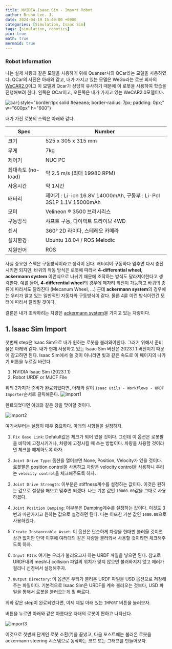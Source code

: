```yaml
---
title: NVIDIA Isaac Sim - Import Robot
author: Bruno Lee. J.
date: 2024-04-19 15:40:00 +0900
categories: [Simulation, Isaac Sim]
tags: [simulation, robotics]
pin: true
math: true
mermaid: true
---
```


### Robot Information
나는 실제 차량과 같은 모델을 사용하기 위해 Quanser사의 QCar라는 모델을 사용하였다. QCar의 사진은 아래와 같고, 내가 가지고 있는 모델은 WeGo라는 로봇 회사의 [WeCAR2.0](https://wego-robotics.com/wecar2/)이고 이 모델과 Qcar가 상당히 유사하기 때문에 이 로봇을 사용하여 학습을 진행해보려 한다. 왼쪽은 QCar이고, 오른쪽은 내가 가지고 있는 WeCAR2.0모델이다.

![car](https://github.com/cotes2020/jekyll-theme-chirpy/assets/62800365/adee208f-424f-4b0c-ad5a-2d837bbd9259){:style="border:1px solid #eaeaea; border-radius: 7px; padding: 0px;" w="600px" h="600"}

내가 가진 로봇의 스펙은 아래와 같다.

| Spec | Number|
| --- | ----- | 
| 크기 | 525 x 305 x 315 mm |
| 무게 | 7kg |
| 제어기 | NUC PC |
| 최대속도 (no-load) | 약 2.5 m/s (최대 19980 RPM) |
| 사용시간 | 약 1시간 |
| 배터리 | 제어기 :​ Li-ion 16.8V 14000mAh, 구동부 : Li-Pol 3S1P 1.1V 15000mAh |
| 모터 | Velineon ® 3500 브러시리스 |
| 구동방식 | 샤프트 구동, 다이렉트 드라이브 4WD |
| 센서 | 360° 2D 라이다, 스테레오 카메라 |
| 설치환경 | Ubuntu 18.04 / ROS Melodic |
| 지원언어 | ROS |

사실 중요한 스펙은 구동방식이라고 생각이 된다. 배터리야 구동하다 멈추면 다시 충전시키면 되지만, 바퀴의 작동 방식은 로봇에 따라서 **4-differential wheel**, **ackermann system** 이런식으로 나뉘기 때문에 조작하는 방식도 달라져야한다고 생각한다. 예를 들어, **4-differential wheel**의 경우에 제자리 회전이 가능하고 바퀴의 종류에 따라서도 달라진다 (Mecanum Wheel, ...) 근데 **ackermann system**의 경우에는 우리가 알고 있는 일반적인 자동차와 구동방식이 같다. 물론 4륜 이런 방식이런건 모터에 따라서 달라질 것이다.

결론은 내가 조작하려는 차량은 [ackermann system](https://en.wikipedia.org/wiki/Ackermann_steering_geometry)을 가지고 있는 차량이다.


## 1. Isaac Sim Import
첫번째 step은 Isaac Sim으로 내가 원하는 로봇을 불러와야한다. 그러기 위해서 준비물은 아래와 같다. 내가 현재 사용하고 있는 Isaac Sim 버전은 2023.1.1 버전이기 때문에 참고하면 된다. Isaac Sim에서 쓸 것이 아니라면 빛과 같은 속도로 이 페이지의 나가기 버튼을 누르길 바란다.

1. NVIDIA Isaac Sim (2023.1.1)
2. Robot URDF or MJCF File

위의 2가지가 준비가 완료되었다면, 아래와 같이 `Isaac Utils - Workflows - URDF Importer`순서로 클릭해준다.
![import1](https://github.com/cotes2020/jekyll-theme-chirpy/assets/62800365/125932b9-8c60-4c4f-a28f-460e50aa93ea)

완료되었다면 아래와 같은 창을 맞이할 것이다.

![import2](https://github.com/cotes2020/jekyll-theme-chirpy/assets/62800365/eba29f8d-2a79-45e0-ae94-ec4109c05274)

여기서부터는 설정이 매우 중요하다. 아래의 사항들을 설정하자.
1. `Fix Base Link`: Defalult값은 체크가 되어 있을 것이다. 그런데 이 옵션은 로봇팔을 바닥에 고정시키거나, 차량에 고정시킬 때 쓰는 방법이다. 차량을 사용할 것이라면 체크를 해제하도록 하자.

2. `Joint Drive Type`: 옵션을 열어보면 None, Position, Velocity가 있을 것이다. 로봇팔은 position control을 사용하고 차량은 velocity control을 사용하니 우리는 `velocity control`을 체크해주도록 하자.

3. `Joint Drive Strength`: 이부분은 stiffness계수를 설정하는 값이다. 이것은 원하는 값으로 설정을 해보고 맞추면 되겠다. 나는 기본 값인 `10000.00`값을 그대로 사용하겠다.

4. `Joint Position Damping`: 이부분은 Damping계수를 설정하는 값이다. 이것도 3번과 마찬가지고 원하는 값으로 설정하면 된다. 나는 이또한 기본 값인 `1000.00`으로 사용하겠다.

5. `Create Instanceable Asset`: 이 옵션은 단순하게 차량을 한대만 불러올 것이면 상관 없지만 만약 이후에 여러대의 같은 차량을 불러와서 사용할 것이라면 체크해주도록 하자.

6. `Input FIle`: 여기는 우리가 불러오고자 하는 URDF 파일을 넣으면 된다. 참고로 URDF내의 mesh나 collision 파일의 위치가 맞지 않으면 불러와지지 않고 에러가 걸리니 신경써서 설정해주자.

7. `Output Directory`: 이 옵션은 우리가 불러온 URDF 파일을 USD 옵션으로 저장해주는 파일이다. 기본적으로 Isaac Sim은 URDF를 계속 불러오는 것보다, USD 파일을 통해서 로봇을 불러오는게 훨 빠르다. 

위와 같은 step이 완료되었다면, 이제 제일 아래 있는 `IMPORT` 버튼을 눌러보자.

버튼을 누르면 아래와 같은 아름다운 자태의 로봇이 짠하고 나타난다.

![import3](https://github.com/cotes2020/jekyll-theme-chirpy/assets/62800365/30253ade-7c9d-4ca7-b948-10e6c97b926b)

이것으로 첫번째 단계인 로봇 소환(?)을 끝냈고, 다음 포스트에는 불러온 로봇을 ackermann steering 시스템으로 동작하는 코드 또는 그래프를 만들어보자.